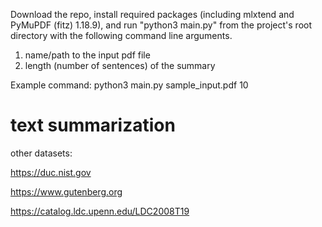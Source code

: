 Download the repo, install required packages (including mlxtend and PyMuPDF (fitz) 1.18.9), and run "python3 main.py" from the project's root directory with the following command line arguments.
1. name/path to the input pdf file
2. length (number of sentences) of the summary

Example command:
python3 main.py sample_input.pdf 10


# text summarization

other datasets:

https://duc.nist.gov

https://www.gutenberg.org

https://catalog.ldc.upenn.edu/LDC2008T19
